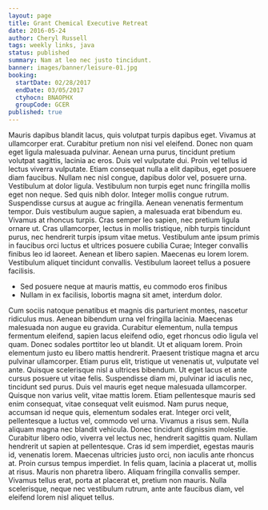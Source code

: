 ```yaml
---
layout: page
title: Grant Chemical Executive Retreat
date: 2016-05-24
author: Cheryl Russell
tags: weekly links, java
status: published
summary: Nam at leo nec justo tincidunt.
banner: images/banner/leisure-01.jpg
booking:
  startDate: 02/28/2017
  endDate: 03/05/2017
  ctyhocn: BNAOPHX
  groupCode: GCER
published: true
---
```

Mauris dapibus blandit lacus, quis volutpat turpis dapibus eget. Vivamus at ullamcorper erat. Curabitur pretium non nisi vel eleifend. Donec non quam eget ligula malesuada pulvinar. Aenean urna purus, tincidunt pretium volutpat sagittis, lacinia ac eros. Duis vel vulputate dui. Proin vel tellus id lectus viverra vulputate. Etiam consequat nulla a elit dapibus, eget posuere diam faucibus. Nullam nec nisl congue, dapibus dolor vel, posuere urna. Vestibulum at dolor ligula. Vestibulum non turpis eget nunc fringilla mollis eget non neque. Sed quis nibh dolor. Integer mollis congue rutrum. Suspendisse cursus at augue ac fringilla. Aenean venenatis fermentum tempor.
Duis vestibulum augue sapien, a malesuada erat bibendum eu. Vivamus at rhoncus turpis. Cras semper leo sapien, nec pretium ligula ornare ut. Cras ullamcorper, lectus in mollis tristique, nibh turpis tincidunt purus, nec hendrerit turpis ipsum vitae metus. Vestibulum ante ipsum primis in faucibus orci luctus et ultrices posuere cubilia Curae; Integer convallis finibus leo id laoreet. Aenean et libero sapien. Maecenas eu lorem lorem. Vestibulum aliquet tincidunt convallis. Vestibulum laoreet tellus a posuere facilisis.

* Sed posuere neque at mauris mattis, eu commodo eros finibus
* Nullam in ex facilisis, lobortis magna sit amet, interdum dolor.

Cum sociis natoque penatibus et magnis dis parturient montes, nascetur ridiculus mus. Aenean bibendum urna vel fringilla lacinia. Maecenas malesuada non augue eu gravida. Curabitur elementum, nulla tempus fermentum eleifend, sapien lacus eleifend odio, eget rhoncus odio ligula vel quam. Donec sodales porttitor leo ut blandit. Ut et aliquam lorem. Proin elementum justo eu libero mattis hendrerit. Praesent tristique magna et arcu pulvinar ullamcorper. Etiam purus elit, tristique ut venenatis ut, vulputate vel ante. Quisque scelerisque nisl a ultrices bibendum. Ut eget lacus et ante cursus posuere ut vitae felis. Suspendisse diam mi, pulvinar id iaculis nec, tincidunt sed purus. Duis vel mauris eget neque malesuada ullamcorper. Quisque non varius velit, vitae mattis lorem. Etiam pellentesque mauris sed enim consequat, vitae consequat velit euismod.
Nam purus neque, accumsan id neque quis, elementum sodales erat. Integer orci velit, pellentesque a luctus vel, commodo vel urna. Vivamus a risus sem. Nulla aliquam magna nec blandit vehicula. Donec tincidunt dignissim molestie. Curabitur libero odio, viverra vel lectus nec, hendrerit sagittis quam. Nullam hendrerit ut sapien at pellentesque. Cras id sem imperdiet, egestas mauris id, venenatis lorem. Maecenas ultricies justo orci, non iaculis ante rhoncus at. Proin cursus tempus imperdiet. In felis quam, lacinia a placerat ut, mollis at risus. Mauris non pharetra libero. Aliquam fringilla convallis semper. Vivamus tellus erat, porta at placerat et, pretium non mauris. Nulla scelerisque, neque nec vestibulum rutrum, ante ante faucibus diam, vel eleifend lorem nisl aliquet tellus.
